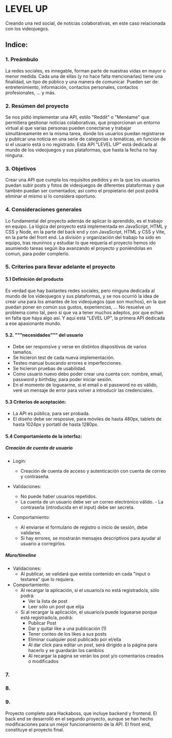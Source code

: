 # LEVEL UP

Creando una red social, de noticias colaborativas, en este caso relacionada con los videojuegos.

## Indice:

### 1. Preámbulo

La redes sociales, es innegable, forman parte de nuestras vidas en mayor o menor medida.
Cada una de ellas (y no hace falta mencionarlas) tiene una finalidad, un tipo de público y una manera de comunicar.
Pueden ser de: entretenimiento, información, contactos personales, contactos profesionales, ... y más.

### 2. Resúmen del proyecto

Se nos pidió implementar una API, estilo "Reddit" o "Menéame" que permitiera gestionar noticias colaborativas, que proporcionan un entorno virtual al que varias personas pueden conectarse y trabajar simultáneamente en la misma tarea, donde los usuarios puedan registrarse y publicar una noticia en una serie de categorías o temáticas, en función de si el usuario está o no registrado.
Esta API "LEVEL UP" está dedicada al mundo de los videojuegos y sus plataformas, que hasta la fecha no hay ninguna.

### 3. Objetivos

Crear una API que cumpla los requisitos pedidos y en la que los usuarios puedan subir posts y fotos de videojuegos de diferentes plataformas y que también puedan ser comentados; así como el propietario del post podrá eliminar el mismo si lo considera oportuno.

### 4. Consideraciones generales

Lo fundamental del proyecto además de aplicar lo aprendido, es el trabajo en equipo.
La lógica del proyecto está implementada en JavaScript, HTML y CSS y Node, en la parte del back end y con
JavaScript, HTML y CSS y Vite, en la parte del front end.
La división y organización del trabajo ha sido en equipo, tras reunirnos y estudiar lo que requería el proyecto hemos ido asumiendo tareas según iba avanzando el proyecto y poniéndolas en comun, para poder complerlo.

### 5. Criterios para llevar adelante el proyecto

#### 5.1 Definición del producto

Es verdad que hay bastantes redes sociales, pero ninguna dedicada al mundo de los videojuegos y sus plataformas, y se nos ocurrió la idea de crear una para los amantes de los videojuegos (que son muchos), en la que puedan poner en común sus gustos, experiencias, ...
No resuelve un problema como tal, pero sí que va a tener muchos adeptos, por que echan en falta que haya algo así.
Y aquí está "LEVEL UP", la primera API dedicada a ese apasionante mundo.

#### 5.2. """necesidades""" del usuario

-   Debe ser responsive y verse en distintos dispositivos de varios tamaños.
-   Se hicieron test de cada nueva implementación.
-   Testeo manual buscando errores e imperfecciones.
-   Se hicieron pruebas de usabilidad.
-   Como usuario nuevo debo poder crear una cuenta con: nombre, email, password y birthday, para poder iniciar sesión.
-   En el momento de loguearme, si el email o el password no es válido, veré un mensaje de error para volver a introducir las credenciales.

#### 5.3 Criterios de aceptación:

-   La API es pública, para ser probada.
-   El diseño debe ser resposive, para móviles de hasta 480px, tablets de hasta 1024px y portatil de hasta 1280px.

#### 5.4 Comportamiento de la interfaz:

##### Creación de cuenta de usuario

-   Login:

    -   Creación de cuenta de acceso y autenticación con cuenta de correo y contraseña.

-   Validaciones:
    -   No puede haber usuarios repetidos.
    -   La cuenta de un usuario debe ser un correo electrónico válido. - La contraseña (introducida en el input) debe ser secreta.
-   Comportamiento:
    -   Al enviarse el formulario de registro o inicio de sesión, debe validarse.
    *   Si hay errores, se mostrarán mensajes descriptivos para ayudar al usuario a corregirlos.

##### Muro/timeline

-   Validaciones:
    -   Al publicar, se validará que exista contenido en cada "input o textarea" que lo requiera.
-   Comportamiento:
    -   Al recargar la aplicación, si el usuario/a no está registrado/a, sólo podrá:
        -   Ver la lista de post
        -   Leer sólo un post que elija
    -   Si al recargar la aplicación, el usuario/a puede loguearse porque está registrado/a, podrá:
        -   Publicar Post
        -   Dar y quitar like a una publicación (1)
        -   Tener conteo de los likes a sus posts
        -   Eliminar cualquier post publicado por el/ella
        -   Al dar click para editar un post, será dirigido a la página para hacerlo y se guardarán los cambios
        -   Al recargar la página se verán los post y/o comentarios creados o modificados

### 7.

### 8.

### 9.

Proyecto completo para Hackaboss, que incluye backend y frontend.
El back end se desarrolló en el segundo proyecto, aunque se han hecho modificaciones para un mejor funcionamiento de la API.
El front end, constituye el proyecto final.
